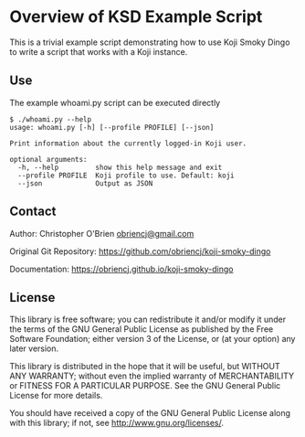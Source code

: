 # Overview of KSD Example Script

This is a trivial example script demonstrating how to use Koji Smoky
Dingo to write a script that works with a Koji instance.


## Use

The example whoami.py script can be executed directly

```
$ ./whoami.py --help
usage: whoami.py [-h] [--profile PROFILE] [--json]

Print information about the currently logged-in Koji user.

optional arguments:
  -h, --help         show this help message and exit
  --profile PROFILE  Koji profile to use. Default: koji
  --json             Output as JSON
```


## Contact

Author: Christopher O'Brien  <obriencj@gmail.com>

Original Git Repository: <https://github.com/obriencj/koji-smoky-dingo>

Documentation: <https://obriencj.github.io/koji-smoky-dingo>


## License

This library is free software; you can redistribute it and/or modify
it under the terms of the GNU General Public License as published by
the Free Software Foundation; either version 3 of the License, or (at
your option) any later version.

This library is distributed in the hope that it will be useful, but
WITHOUT ANY WARRANTY; without even the implied warranty of
MERCHANTABILITY or FITNESS FOR A PARTICULAR PURPOSE.  See the GNU
General Public License for more details.

You should have received a copy of the GNU General Public License
along with this library; if not, see <http://www.gnu.org/licenses/>.
